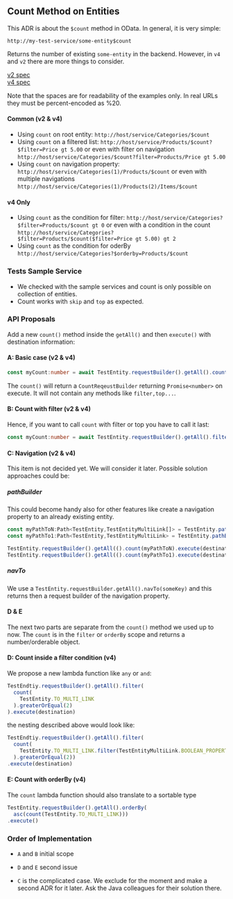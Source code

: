 ## Count Method on Entities

This ADR is about the `$count` method in OData.
In general, it is very simple:

```
http://my-test-service/some-entity$count
```

Returns the number of existing `some-entity` in the backend.
However, in `v4` and `v2` there are more things to consider.

[v2 spec](https://www.odata.org/documentation/odata-version-2-0/uri-conventions/) <br>
[v4 spec](http://docs.oasis-open.org/odata/odata/v4.01/odata-v4.01-part2-url-conventions.html#sec_AddressingtheCountofaCollection)

Note that the spaces  are for readability of the examples only.
In real URLs they must be percent-encoded as %20.

#### Common (v2 & v4)
- Using `count` on root entity: `http://host/service/Categories/$count`
- Using `count` on a filtered list: `http://host/service/Products/$count?$filter=Price gt 5.00` 
or even with filter on navigation `http://host/service/Categories/$count?filter=Products/Price gt 5.00`
- Using `count` on navigation property: `http://host/service/Categories(1)/Products/$count`
or even with multiple navigations `http://host/service/Categories(1)/Products(2)/Items/$count`

#### v4 Only
- Using `count` as the condition for filter: `http://host/service/Categories?$filter=Products/$count gt 0`
 or even with a condition in the count `http://host/service/Categories?$filter=Products/$count($filter=Price gt 5.00) gt 2`
- Using `count` as the condition for oderBy `http://host/service/Categories?$orderby=Products/$count`

### Tests Sample Service

- We checked with the sample services and count is only possible on collection of entities.
- Count works with `skip` and `top` as expected.

### API Proposals

Add a new `count()` method inside the  `getAll()` and then `execute()` with destination information:

#### A: Basic case (v2 & v4)
```ts
const myCount:number = await TestEntity.requestBuilder().getAll().count().execute(destination)
```

The `count()` will return a `CountReqeustBuilder` returning `Promise<number>` on execute.
It will not contain any methods like `filter,top...`.

#### B: Count with filter (v2 & v4)

Hence, if you want to call `count` with filter or top you have to call it last:

```ts
const myCount:number = await TestEntity.requestBuilder().getAll().filter(myFilter).top(2).count().execute(destination)
```

#### C: Navigation (v2 & v4)

This item is not decided yet.
We will consider it later.
Possible solution approaches could be:

##### pathBuilder

This could become handy also for other features like create a navigation property to an already existing entity. 

```ts
const myPathToN:Path<TestEntity,TestEntityMultiLink[]> = TestEntity.pathBuilder().key(testEntityKey).toMultiLink.build();
const myPathTo1:Path<TestEntity,TestEntityMultiLink> = TestEntity.pathBuilder().key(testEntityKey).toMultiLink.key(multiLinkKey).build();

TestEntity.requestBuilder().getAll(().count(myPathToN).execute(destination) //0..N
TestEntity.requestBuilder().getAll(().count(myPathTo1).execute(destination) //0..1
```

##### navTo

We use a `TestEntity.requestBuilder.getAll().navTo(someKey)` and this returns then a request builder of the navigation property.

#### D & E

The next two parts are separate from the `count()` method we used up to now.
The `count` is in the `filter` or `orderBy` scope and returns a number/orderable object. 

#### D: Count inside a filter condition (v4)

We propose a new lambda function like `any` or `and`:

```ts
TestEndtiy.requestBuilder().getAll().filter(
  count(
    TestEntity.TO_MULTI_LINK
  ).greaterOrEqual(2)
).execute(destination)
```

the nesting described above would look like:

```ts
TestEndtiy.requestBuilder().getAll().filter(
  count(
    TestEntity.TO_MULTI_LINK.filter(TestEntityMultiLink.BOOLEAN_PROPERTY.equals(true))
  ).greaterOrEqual(2))
.execute(destination)
```

#### E: Count with orderBy (v4)

The `count` lambda function should also translate to a sortable type

```ts
TestEntity.requestBuilder().getAll().orderBy(                                             
  asc(count(TestEntity.TO_MULTI_LINK)))
.execute()
```

### Order of Implementation

- `A` and `B` initial scope
- `D` and `E` second issue 

- `C` is the complicated case. 
We exclude for the moment and make a second ADR for it later.
Ask the Java colleagues for their solution there.



